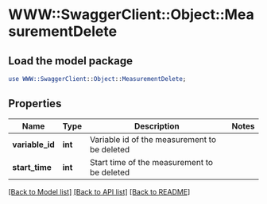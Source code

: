 # WWW::SwaggerClient::Object::MeasurementDelete

## Load the model package
```perl
use WWW::SwaggerClient::Object::MeasurementDelete;
```

## Properties
Name | Type | Description | Notes
------------ | ------------- | ------------- | -------------
**variable_id** | **int** | Variable id of the measurement to be deleted | 
**start_time** | **int** | Start time of the measurement to be deleted | 

[[Back to Model list]](../README.md#documentation-for-models) [[Back to API list]](../README.md#documentation-for-api-endpoints) [[Back to README]](../README.md)


